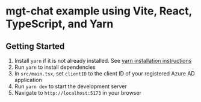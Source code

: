 # mgt-chat example using Vite, React, TypeScript, and Yarn

## Getting Started
1. Install `yarn` if it is not already installed. See [yarn installation instructions](https://classic.yarnpkg.com/en/docs/install/)
1. Run `yarn` to install dependencies
1. In `src/main.tsx`, set `clientID` to the client ID of your registered Azure AD application
1. Run `yarn dev` to start the development server
1. Navigate to `http://localhost:5173` in your browser